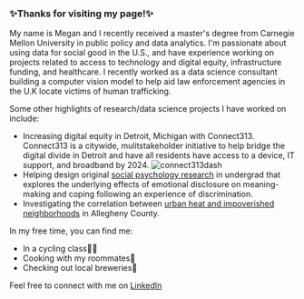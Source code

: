 ### ✨Thanks for visiting my page!✨

My name is Megan and I recently received a master's degree from Carnegie Mellon University in public policy and data analytics. I'm passionate about using data for social good in the U.S., and have experience working on projects related to access to technology and digital equity, infrastructure funding, and healthcare. I recently worked as a data science consultant building a computer vision model to help aid law enforcement agencies in the U.K locate victims of human trafficking.

Some other highlights of research/data science projects I have worked on include: 
- Increasing digital equity in Detroit, Michigan with Connect313. Connect313 is a citywide, mulitstakeholder initiative to help bridge the digital divide in Detroit and have all residents have access to a device, IT support, and broadband by 2024.
  ![connect313dash](https://github.com/megan0422/megan0422/assets/98300623/87fc8d88-b62b-4dc9-9d0c-b32274959c80)
- Helping design original [social psychology research](https://wp.stolaf.edu/news/researchers-examine-the-benefits-of-discussing-discrimination) in undergrad that explores the underlying effects of emotional disclosure on meaning-making and coping following an experience of discrimination. 
- Investigating the correlation between [urban heat and impoverished neighborhoods](https://arcg.is/1fCW1K0) in Allegheny County.


In my free time, you can find me:
- In a cycling class🚴‍♂️
- Cooking with my roommates🍴
- Checking out local breweries🍻

Feel free to connect with me on [LinkedIn](https://www.linkedin.com/in/megan-hussey/)
